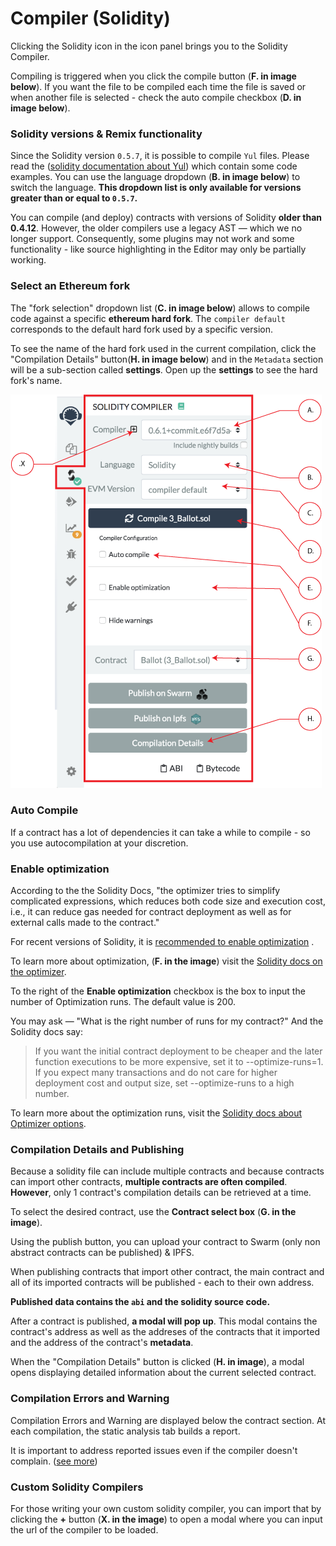 Compiler (Solidity)
===================

Clicking the Solidity icon in the icon panel brings you to the Solidity Compiler.

Compiling is triggered when you click the compile button (**F. in image below**). If you want the file to be compiled each time the file is saved or when another file is selected - check the auto compile checkbox (**D. in image below**).

### Solidity versions & Remix functionality
Since the Solidity version `0.5.7`, it is possible to compile `Yul` files. Please read the ([solidity documentation about Yul](https://solidity.readthedocs.io/en/latest/yul.html)) which contain some code examples.
You can use the language dropdown (**B. in image below**) to switch the language. **This dropdown list is only available for versions greater than or equal to `0.5.7`.**

You can compile (and deploy) contracts with versions of Solidity **older than 0.4.12**.
However, the older compilers use a legacy AST — which we no longer support. Consequently, some plugins may not work and some functionality - like source highlighting in the Editor may only be partially working.

### Select an Ethereum fork
The "fork selection" dropdown list (**C. in image below**) allows to compile code against a specific **ethereum hard fork**.
The `compiler default` corresponds to the default hard fork used by a specific version.

To see the name of the hard fork used in the current compilation, click the "Compilation Details" button(**H. in image below**) and in the `Metadata` section will be a sub-section called **settings**.  Open up the **settings** to see the hard fork's name.

![](images/a-sol-compiler.png)

### Auto Compile
If a contract has a lot of dependencies it can take a while to compile - so you use autocompilation at your discretion.

### Enable optimization
According to the the Solidity Docs, "the optimizer tries to simplify complicated expressions, which reduces both code size and execution cost, i.e., it can reduce gas needed for contract deployment as well as for external calls made to the contract."

For recent versions of Solidity, it is [recommended to enable optimization](https://blog.soliditylang.org/2020/11/04/solidity-ama-1-recap/#why-do-you-think-people-are-generally-suspicious-of-the-optimizer-and-are-they-right-to-be) .

To learn more about optimization, (**F. in the image**) visit the [Solidity docs on the optimizer](https://docs.soliditylang.org/en/latest/internals/optimizer.html).

To the right of the **Enable optimization** checkbox is the box to input the number of Optimization runs.  The default value is 200.  

You may ask — "What is the right number of runs for my contract?" And the Solidity docs say:

   > If you want the initial contract deployment to be cheaper and the later function executions to be more expensive, set it to --optimize-runs=1. If you expect many transactions and do not care for higher deployment cost and output size, set --optimize-runs to a high number.

To learn more about the optimization runs, visit the [Solidity docs about Optimizer options](https://docs.soliditylang.org/en/latest/using-the-compiler.html?highlight=optimize-runs#optimizer-options).

### Compilation Details and Publishing

Because a solidity file can include multiple contracts and because contracts can import other contracts,  **multiple contracts are often compiled**.  **However**, only 1 contract's compilation details can be retrieved at a time.

To select the desired contract, use the **Contract select box** (**G. in the image**).  

Using the publish button, you can upload your contract to Swarm (only non abstract contracts can be published) & IPFS.

When publishing contracts that import other contract,  the main contract and all of its imported contracts  will be published - each to their own address.

**Published data contains the `abi` and the solidity source code.**

After a contract is published, **a modal will pop up**.  This modal contains the contract's address as well as the addreses of the contracts that it imported and the address of the contract's **metadata**.

When the "Compilation Details" button is clicked (**H. in image**), a modal opens displaying detailed information about the current selected contract.

### Compilation Errors and Warning
Compilation Errors and Warning are displayed below the contract section.
At each compilation, the static analysis tab builds a report.

It is important to address reported issues even if the compiler doesn't complain. ([see more](static_analysis.html))

### Custom Solidity Compilers
For those writing your own custom solidity compiler, you can import that by clicking the **+** button (**X. in the image**) to open a modal where you can input the url of the compiler to be loaded.
